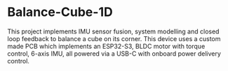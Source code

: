 # Balance-Cube-1D
This project implements IMU sensor fusion, system modelling and closed loop feedback to balance a cube on its corner. This device uses a custom made PCB which implements an ESP32-S3, BLDC motor with torque control, 6-axis IMU, all powered via a USB-C with onboard power delivery control.
